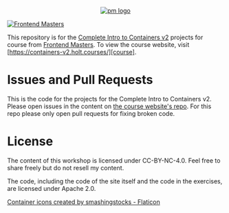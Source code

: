 <p align="center"><a href="fem"><img alt="pm logo" title="Containers" src="https://github.com/btholt/complete-intro-to-containers-v2/raw/main/public/images/course-icon.png" /></a></p>

[![Frontend Masters](https://static.frontendmasters.com/assets/brand/logos/full.png)][fem]

This repository is for the [Complete Intro to Containers v2][fem] projects for course from [Frontend Masters][fem]. To view the course website, visit [https://containers-v2.holt.courses/][course].

# Issues and Pull Requests

This is the code for the projects for the Complete Intro to Containers v2. Please open issues in the content on [the course website's repo][gh-course]. For this repo please only open pull requests for fixing broken code.

# License

The content of this workshop is licensed under CC-BY-NC-4.0. Feel free to share freely but do not resell my content.

The code, including the code of the site itself and the code in the exercises, are licensed under Apache 2.0.

[Container icons created by smashingstocks - Flaticon](https://www.flaticon.com/free-icons/container)

[fem]: https://frontendmasters.com/courses/complete-intro-containers-v2/
[course]: https://containers-v2.holt.courses
[gh-course]: https://github.com/btholt/complete-intro-to-containers-v2
